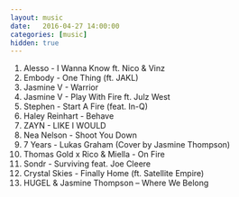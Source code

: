 ```yaml
---
layout: music
date:   2016-04-27 14:00:00
categories: [music]
hidden: true
---
```

1. Alesso - I Wanna Know ft. Nico & Vinz
2. Embody - One Thing (ft. JAKL)
3. Jasmine V - Warrior
4. Jasmine V - Play With Fire ft. Julz West
5. Stephen - Start A Fire (feat. In-Q)
6. Haley Reinhart - Behave
7. ZAYN - LIKE I WOULD
8. Nea Nelson - Shoot You Down
9. 7 Years - Lukas Graham (Cover by Jasmine Thompson)
10. Thomas Gold x Rico & Miella - On Fire
11. Sondr - Surviving feat. Joe Cleere
12. Crystal Skies - Finally Home (ft. Satellite Empire)
13. HUGEL & Jasmine Thompson – Where We Belong